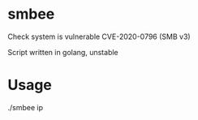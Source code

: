 # smbee
Check system is vulnerable CVE-2020-0796 (SMB v3)

Script written in golang, unstable
# Usage
./smbee ip
